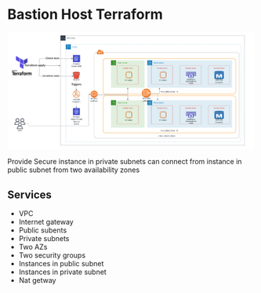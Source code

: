 # Bastion Host Terraform

<img src="./images/Terraform.png" alt="Design - Architecture">

Provide Secure instance in private subnets can connect from instance in public subnet 
from two availability zones

## Services

- VPC
- Internet gateway
- Public subents
- Private subnets
- Two AZs 
- Two security groups
- Instances in public subnet
- Instances in private subnet
- Nat getway